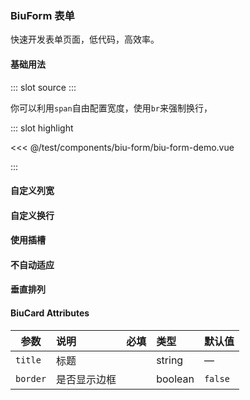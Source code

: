 ### BiuForm 表单

快速开发表单页面，低代码，高效率。

#### 基础用法

<demo-block>
::: slot source
<BiuFormDemo></BiuFormDemo>
:::

你可以利用`span`自由配置宽度，使用`br`来强制换行，

::: slot highlight

<<< @/test/components/biu-form/biu-form-demo.vue

:::
</demo-block>

#### 自定义列宽

#### 自定义换行

#### 使用插槽

#### 不自动适应

#### 垂直排列

#### BiuCard Attributes

| 参数     | 说明         | 必填                                | 类型    | 默认值  |
| -------- | :----------- | :---------------------------------- | :------ | :------ |
| `title`  | 标题         | <el-checkbox></el-checkbox>         | string  | —       |
| `border` | 是否显示边框 | <el-checkbox checked></el-checkbox> | boolean | `false` |
